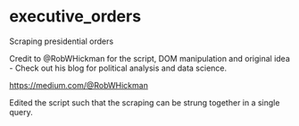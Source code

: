 # executive_orders
Scraping presidential orders

Credit to @RobWHickman for the script, DOM manipulation and original idea - Check out his blog for political analysis and data science.

https://medium.com/@RobWHickman

Edited the script such that the scraping can be strung together in a single query.
